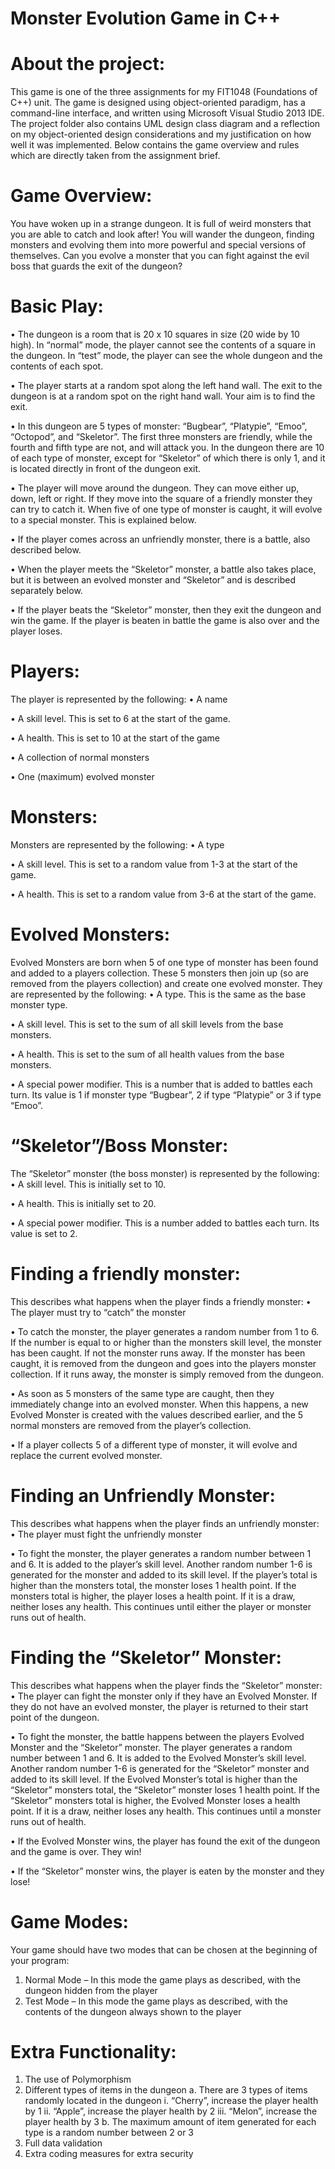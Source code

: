 # Monster Evolution Game in C++

# About the project:
This game is one of the three assignments for my FIT1048 (Foundations of C++) unit. The game is designed using object-oriented paradigm, has a command-line interface, and written using Microsoft Visual Studio 2013 IDE. The project folder also contains UML design class diagram and a reflection on my object-oriented design considerations and my justification on how well it was implemented. Below contains the game overview and rules which are directly taken from the assignment brief.

# Game Overview:
You have woken up in a strange dungeon. It is full of weird monsters that you are able to catch and
look after! You will wander the dungeon, finding monsters and evolving them into more powerful
and special versions of themselves. Can you evolve a monster that you can fight against the evil boss
that guards the exit of the dungeon?

# Basic Play:
• The dungeon is a room that is 20 x 10 squares in size (20 wide by 10 high). In “normal”
mode, the player cannot see the contents of a square in the dungeon. In “test” mode, the
player can see the whole dungeon and the contents of each spot.

• The player starts at a random spot along the left hand wall. The exit to the dungeon is at a
random spot on the right hand wall. Your aim is to find the exit.

• In this dungeon are 5 types of monster: “Bugbear”, “Platypie”, “Emoo”, “Octopod”, and
“Skeletor”. The first three monsters are friendly, while the fourth and fifth type are not, and
will attack you. In the dungeon there are 10 of each type of monster, except for “Skeletor”
of which there is only 1, and it is located directly in front of the dungeon exit.

• The player will move around the dungeon. They can move either up, down, left or right. If
they move into the square of a friendly monster they can try to catch it. When five of one
type of monster is caught, it will evolve to a special monster. This is explained below.

• If the player comes across an unfriendly monster, there is a battle, also described below.

• When the player meets the “Skeletor” monster, a battle also takes place, but it is between
an evolved monster and “Skeletor” and is described separately below.

• If the player beats the “Skeletor” monster, then they exit the dungeon and win the game. If
the player is beaten in battle the game is also over and the player loses.

# Players:
The player is represented by the following:
• A name

• A skill level. This is set to 6 at the start of the game.

• A health. This is set to 10 at the start of the game

• A collection of normal monsters

• One (maximum) evolved monster

# Monsters:
Monsters are represented by the following:
• A type

• A skill level. This is set to a random value from 1-3 at the start of the game.

• A health. This is set to a random value from 3-6 at the start of the game.

# Evolved Monsters:
Evolved Monsters are born when 5 of one type of monster has been found and added to a players
collection. These 5 monsters then join up (so are removed from the players collection) and create
one evolved monster. They are represented by the following:
• A type. This is the same as the base monster type.

• A skill level. This is set to the sum of all skill levels from the base monsters.

• A health. This is set to the sum of all health values from the base monsters.

• A special power modifier. This is a number that is added to battles each turn. Its value is 1 if
monster type “Bugbear”, 2 if type “Platypie” or 3 if type “Emoo”.

# “Skeletor”/Boss Monster:
The “Skeletor” monster (the boss monster) is represented by the following:
• A skill level. This is initially set to 10.

• A health. This is initially set to 20.

• A special power modifier. This is a number added to battles each turn. Its value is set to 2.

# Finding a friendly monster:
This describes what happens when the player finds a friendly monster:
• The player must try to “catch” the monster

• To catch the monster, the player generates a random number from 1 to 6. If the number is
equal to or higher than the monsters skill level, the monster has been caught. If not the
monster runs away. If the monster has been caught, it is removed from the dungeon and
goes into the players monster collection. If it runs away, the monster is simply removed from
the dungeon.

• As soon as 5 monsters of the same type are caught, then they immediately change into an
evolved monster. When this happens, a new Evolved Monster is created with the values
described earlier, and the 5 normal monsters are removed from the player’s collection.

• If a player collects 5 of a different type of monster, it will evolve and replace the current
evolved monster.

# Finding an Unfriendly Monster:
This describes what happens when the player finds an unfriendly monster:
• The player must fight the unfriendly monster

• To fight the monster, the player generates a random number between 1 and 6. It is added to
the player’s skill level. Another random number 1-6 is generated for the monster and added
to its skill level. If the player’s total is higher than the monsters total, the monster loses 1
health point. If the monsters total is higher, the player loses a health point. If it is a draw,
neither loses any health. This continues until either the player or monster runs out of health.

# Finding the “Skeletor” Monster:
This describes what happens when the player finds the “Skeletor” monster:
• The player can fight the monster only if they have an Evolved Monster. If they do not have
an evolved monster, the player is returned to their start point of the dungeon.

• To fight the monster, the battle happens between the players Evolved Monster and the
“Skeletor” monster. The player generates a random number between 1 and 6. It is added to
the Evolved Monster’s skill level. Another random number 1-6 is generated for the
“Skeletor” monster and added to its skill level. If the Evolved Monster’s total is higher than
the “Skeletor” monsters total, the “Skeletor” monster loses 1 health point. If the “Skeletor”
monsters total is higher, the Evolved Monster loses a health point. If it is a draw, neither
loses any health. This continues until a monster runs out of health.

• If the Evolved Monster wins, the player has found the exit of the dungeon and the game is
over. They win!

• If the “Skeletor” monster wins, the player is eaten by the monster and they lose!

# Game Modes:
Your game should have two modes that can be chosen at the beginning of your program:
1. Normal Mode – In this mode the game plays as described, with the dungeon hidden from
the player
2. Test Mode – In this mode the game plays as described, with the contents of the dungeon
always shown to the player

# Extra Functionality:
1. The use of Polymorphism
2. Different types of items in the dungeon
  a. There are 3 types of items randomly located in the dungeon
    i. “Cherry”, increase the player health by 1
    ii. “Apple”, increase the player health by 2
    iii. “Melon”, increase the player health by 3
  b. The maximum amount of item generated for each type is a random number between 2 or 3
3. Full data validation
4. Extra coding measures for extra security
